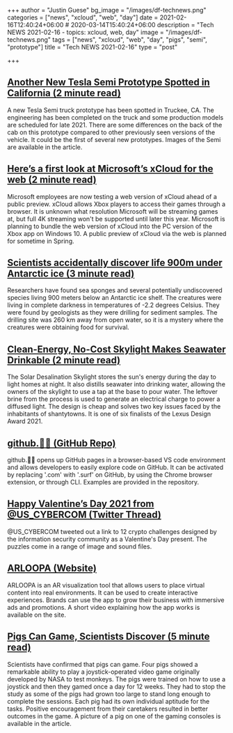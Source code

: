 +++
author = "Justin Guese"
bg_image = "/images/df-technews.png"
categories = ["news", "xcloud", "web", "day"]
date = 2021-02-16T12:40:24+06:00 # 2020-03-14T15:40:24+06:00
description = "Tech NEWS 2021-02-16 - topics: xcloud, web, day"
image = "/images/df-technews.png"
tags = ["news", "xcloud", "web", "day", "pigs", "semi", "prototype"]
title = "Tech NEWS 2021-02-16"
type = "post"

+++

## [Another New Tesla Semi Prototype Spotted in California (2 minute read)](https://insideevs.com/news/488280/a-new-tesla-semi-prototype-spotted-california/)

A new Tesla Semi truck prototype has been spotted in Truckee, CA. The engineering has been completed on the truck and some production models are scheduled for late 2021. There are some differences on the back of the cab on this prototype compared to other previously seen versions of the vehicle. It could be the first of several new prototypes. Images of the Semi are available in the article.

## [Here’s a first look at Microsoft’s xCloud for the web (2 minute read)](https://www.theverge.com/2021/2/15/22283739/microsoft-xcloud-web-screenshots-cloud-gaming-streaming-browser-features)

Microsoft employees are now testing a web version of xCloud ahead of a public preview. xCloud allows Xbox players to access their games through a browser. It is unknown what resolution Microsoft will be streaming games at, but full 4K streaming won't be supported until later this year. Microsoft is planning to bundle the web version of xCloud into the PC version of the Xbox app on Windows 10. A public preview of xCloud via the web is planned for sometime in Spring.

## [Scientists accidentally discover life 900m under Antarctic ice (3 minute read)](https://www.euronews.com/living/2021/02/15/scientists-accidentally-discover-life-900m-under-antarctic-ice)

Researchers have found sea sponges and several potentially undiscovered species living 900 meters below an Antarctic ice shelf. The creatures were living in complete darkness in temperatures of -2.2 degrees Celsius. They were found by geologists as they were drilling for sediment samples. The drilling site was 260 km away from open water, so it is a mystery where the creatures were obtaining food for survival.

## [Clean-Energy, No-Cost Skylight Makes Seawater Drinkable (2 minute read)](https://interestingengineering.com/clean-no-cost-skylight-makes-drinkable-seawater)

The Solar Desalination Skylight stores the sun's energy during the day to light homes at night. It also distills seawater into drinking water, allowing the owners of the skylight to use a tap at the base to pour water. The leftover brine from the process is used to generate an electrical charge to power a diffused light. The design is cheap and solves two key issues faced by the inhabitants of shantytowns. It is one of six finalists of the Lexus Design Award 2021.

## [github.🏄‍♂️ (GitHub Repo)](https://github.com/bridgedxyz/github.surf)

github.🏄‍♂️ opens up GitHub pages in a browser-based VS code environment and allows developers to easily explore code on GitHub. It can be activated by replacing '.com' with '.surf' on GitHub, by using the Chrome browser extension, or through CLI. Examples are provided in the repository.

## [Happy Valentine’s Day 2021 from @US_CYBERCOM (Twitter Thread)](https://mobile.twitter.com/US_CYBERCOM/status/1360906638723547137)

@US_CYBERCOM tweeted out a link to 12 crypto challenges designed by the information security community as a Valentine's Day present. The puzzles come in a range of image and sound files.

## [ARLOOPA (Website)](https://app.arloopa.com/)

ARLOOPA is an AR visualization tool that allows users to place virtual content into real environments. It can be used to create interactive experiences. Brands can use the app to grow their business with immersive ads and promotions. A short video explaining how the app works is available on the site.

## [Pigs Can Game, Scientists Discover (5 minute read)](https://www.vice.com/en/article/y3g4d5/pigs-can-game-scientists-discover)

Scientists have confirmed that pigs can game. Four pigs showed a remarkable ability to play a joystick-operated video game originally developed by NASA to test monkeys. The pigs were trained on how to use a joystick and then they gamed once a day for 12 weeks. They had to stop the study as some of the pigs had grown too large to stand long enough to complete the sessions. Each pig had its own individual aptitude for the tasks. Positive encouragement from their caretakers resulted in better outcomes in the game. A picture of a pig on one of the gaming consoles is available in the article.

